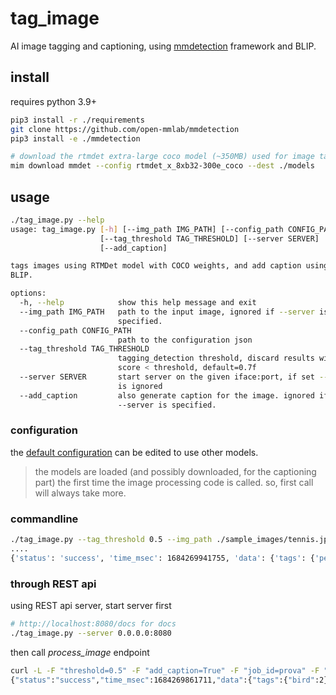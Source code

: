 # tag_image

AI image tagging and captioning, using [mmdetection](https://github.com/open-mmlab/mmdetection) framework and BLIP.

## install

requires python 3.9+

~~~bash
pip3 install -r ./requirements
git clone https://github.com/open-mmlab/mmdetection
pip3 install -e ./mmdetection

# download the rtmdet extra-large coco model (~350MB) used for image tagging with mmdetection
mim download mmdet --config rtmdet_x_8xb32-300e_coco --dest ./models
~~~

## usage

~~~bash
./tag_image.py --help
usage: tag_image.py [-h] [--img_path IMG_PATH] [--config_path CONFIG_PATH]
                    [--tag_threshold TAG_THRESHOLD] [--server SERVER]
                    [--add_caption]

tags images using RTMDet model with COCO weights, and add caption using
BLIP.

options:
  -h, --help            show this help message and exit
  --img_path IMG_PATH   path to the input image, ignored if --server is
                        specified.
  --config_path CONFIG_PATH
                        path to the configuration json
  --tag_threshold TAG_THRESHOLD
                        tagging_detection threshold, discard results with
                        score < threshold, default=0.7f
  --server SERVER       start server on the given iface:port, if set --img
                        is ignored
  --add_caption         also generate caption for the image. ignored if
                        --server is specified.
~~~

### configuration

the [default configuration](./config.json) can be edited to use other models.

> the models are loaded (and possibly downloaded, for the captioning part) the first time the image processing code is called. so, first call will always take more.

### commandline

~~~bash
./tag_image.py --tag_threshold 0.5 --img_path ./sample_images/tennis.jpg --add_caption
....
{'status': 'success', 'time_msec': 1684269941755, 'data': {'tags': {'person': 2, 'sports_ball': 1, 'tennis_racket': 1}, 'caption': 'two pictures of a man holding a trophy and a tennis ball', 'file_name': 'tennis.jpg'}}
~~~

### through REST api

using REST api server, start server first

~~~bash
# http://localhost:8080/docs for docs
./tag_image.py --server 0.0.0.0:8080 
~~~

then call *process_image* endpoint

~~~bash
curl -L -F "threshold=0.5" -F "add_caption=True" -F "job_id=prova" -F "file_name=ducks.jpg" -F "file=@./sample_images/ducks.jpg" http://127.0.0.1:8080/process_image
{"status":"success","time_msec":1684269861711,"data":{"tags":{"bird":2},"file_name": "ducks.jpg", "caption":"ducks standing on a rock near the water and a river"},"req_id":"1684269859207291701","job_id":"prova"}
~~~
